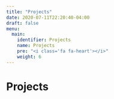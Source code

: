 ```yaml
---
title: "Projects"
date: 2020-07-11T22:20:40-04:00
draft: false
menu:
  main:
    identifier: Projects
    name: Projects
    pre: "<i class='fa fa-heart'></i>"
    weight: 6
---
```


# Projects
